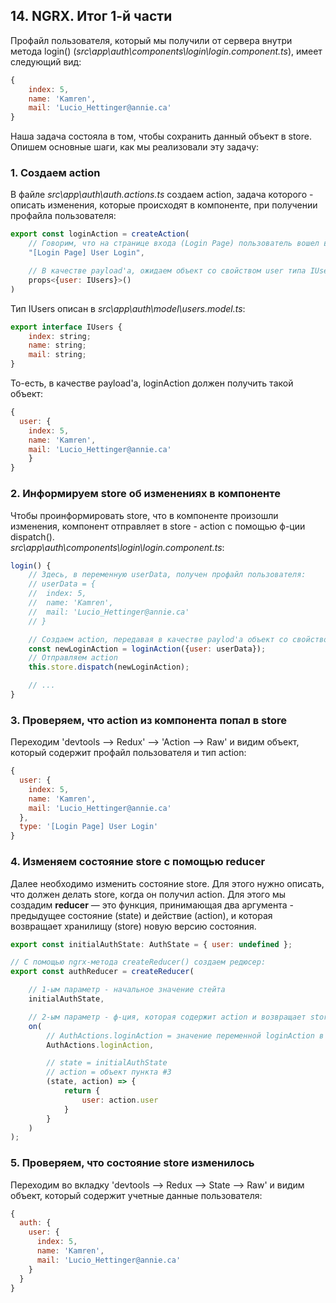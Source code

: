 ## 14. NGRX. Итог 1-й части

Профайл пользователя, который мы получили от сервера внутри метода login() (*src\app\auth\components\login\login.component.ts*), имеет следующий вид:
```js
{
	index: 5,
	name: 'Kamren',
	mail: 'Lucio_Hettinger@annie.ca'
}
```
Наша задача состояла в том, чтобы сохранить данный объект в store. Опишем основные шаги, как мы реализовали эту задачу:

### 1. Создаем action
В файле *src\app\auth\auth.actions.ts* создаем action, задача которого - описать изменения, которые происходят в компоненте, при получении профайла пользователя: 
```js
export const loginAction = createAction(
	// Говорим, что на странице входа (Login Page) пользователь вошел в систему (User Login)
	"[Login Page] User Login",

	// В качестве payload'а, ожидаем объект со свойством user типа IUsers
	props<{user: IUsers}>()
)
```
Тип IUsers описан в *src\app\auth\model\users.model.ts*:
```js
export interface IUsers {
	index: string;
	name: string;
	mail: string;
}
```
То-есть, в качестве payload'а, loginAction должен получить такой объект:
```js
{
  user: {
    index: 5,
    name: 'Kamren',
    mail: 'Lucio_Hettinger@annie.ca'
	}
}
```

### 2. Информируем store об изменениях в компоненте    
Чтобы проинформировать store, что в компоненте произошли изменения, компонент отправляет в store - action с помощью ф-ции dispatch().             
*src\app\auth\components\login\login.component.ts*:
```js
login() {
	// Здесь, в переменную userData, получен профайл пользователя:
	// userData = {
	// 	index: 5,
	// 	name: 'Kamren',
	// 	mail: 'Lucio_Hettinger@annie.ca'
	// }

	// Создаем action, передавая в качестве paylod'a объект со свойством user, в котором хранится профайл пользователя userData
	const newLoginAction = loginAction({user: userData});
	// Отправляем action
	this.store.dispatch(newLoginAction);

	// ...
}
```

### 3. Проверяем, что action из компонента попал в store       
Переходим 'devtools --> Redux' --> 'Action --> Raw' и видим объект, который содержит профайл пользователя и тип action:
```js
{
  user: {
    index: 5,
    name: 'Kamren',
    mail: 'Lucio_Hettinger@annie.ca'
  },
  type: '[Login Page] User Login'
}
```

### 4. Изменяем состояние store с помощью reducer           
Далее необходимо изменить состояние store. Для этого нужно описать, что должен делать store, когда он получил action. Для этого мы создадим **reducer** — это функция, принимающая два аргумента - предыдущее состояние (state) и действие (action), и которая возвращает хранилищу (store) новую версию состояния. 

```js
export const initialAuthState: AuthState = { user: undefined };

// C помощью ngrx-метода createReducer() создаем редюсер:
export const authReducer = createReducer(

	// 1-ым параметр - начальное значение стейта
	initialAuthState,

	// 2-ым параметр - ф-ция, которая содержит action и возвращает store его новую версию состояния  
	on(  
		// AuthActions.loginAction = значение переменной loginAction в пункте #1
		AuthActions.loginAction,

		// state = initialAuthState
		// action = объект пункта #3
		(state, action) => {
			return {
				user: action.user
			}
		}
	)
);
```

### 5. Проверяем, что состояние store изменилось
Переходим во вкладку 'devtools --> Redux --> State --> Raw' и видим объект, который содержит учетные данные пользователя:
```js
{
  auth: {
    user: {
      index: 5,
      name: 'Kamren',
      mail: 'Lucio_Hettinger@annie.ca'
    }
  }
}
```